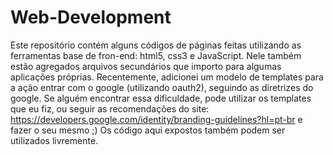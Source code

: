 # Web-Development

Este repositório contém alguns códigos de páginas feitas utilizando as ferramentas base de fron-end: html5, css3 e JavaScript.
Nele também estão agregados arquivos secundários que importo para algumas aplicações próprias.
Recentemente, adicionei um modelo de templates para a ação entrar com o google (utilizando oauth2), seguindo as diretrizes do google. Se alguém encontrar
essa dificuldade, pode utilizar os templates que eu fiz, ou seguir as recomendações do site: https://developers.google.com/identity/branding-guidelines?hl=pt-br
e fazer o seu mesmo ;)
Os código aqui expostos também podem ser utilizados livremente.
